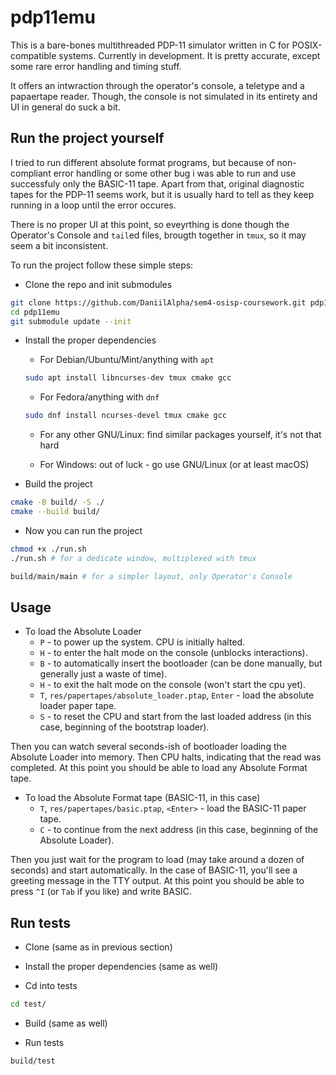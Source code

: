 # pdp11emu

This is a bare-bones multithreaded PDP-11 simulator written in C for POSIX-compatible systems. Currently in development. It is pretty accurate, except some rare error handling and timing stuff.

It offers an intwraction through the operator's console, a teletype and a papaertape reader. Though, the console is not simulated in its entirety and UI in general do suck a bit. 

## Run the project yourself

I tried to run different absolute format programs, but because of non-compliant error handling or some other bug i was able to run and use successfuly only the BASIC-11 tape. Apart from that, original diagnostic tapes for the PDP-11 seems work, but it is usually hard to tell as they keep running in a loop until the error occures.

There is no proper UI at this point, so eveyrthing is done though the Operator's Console and `tail`ed files, brougth together in `tmux`, so it may seem a bit inconsistent. 

To run the project follow these simple steps:

 - Clone the repo and init submodules

```bash
git clone https://github.com/DaniilAlpha/sem4-osisp-coursework.git pdp11emu
cd pdp11emu
git submodule update --init
```

 - Install the proper dependencies

   - For Debian/Ubuntu/Mint/anything with `apt`

    ```bash
    sudo apt install libncurses-dev tmux cmake gcc
    ```

   - For Fedora/anything with `dnf`

    ```bash
    sudo dnf install ncurses-devel tmux cmake gcc
    ```

   - For any other GNU/Linux: find similar packages yourself, it's not that hard

   - For Windows: out of luck - go use GNU/Linux (or at least macOS)

 - Build the project

```bash
cmake -B build/ -S ./
cmake --build build/
```

 - Now you can run the project

```bash
chmod +x ./run.sh
./run.sh # for a dedicate window, multiplexed with tmux 
```

```bash
build/main/main # for a simpler layout, only Operator's Console
```

## Usage

 - To load the Absolute Loader
   - `P` - to power up the system. CPU is initially halted.
   - `H` - to enter the halt mode on the console (unblocks interactions).
   - `B` - to automatically insert the bootloader (can be done manually, but generally just a waste of time).
   - `H` - to exit the halt mode on the console (won't start the cpu yet).
   - `T`, `res/papertapes/absolute_loader.ptap`, `Enter` - load the absolute loader paper tape.
   - `S` - to reset the CPU and start from the last loaded address (in this case, beginning of the bootstrap loader).

Then you can watch several seconds-ish of bootloader loading the Absolute Loader into memory. Then CPU halts, indicating that the read was completed. At this point you should be able to load any Absolute Format tape.

 - To load the Absolute Format tape (BASIC-11, in this case)
   - `T`, `res/papertapes/basic.ptap`, `<Enter>` - load the BASIC-11 paper tape. 
   - `C` - to continue from the next address (in this case, beginning of the Absolute Loader).

Then you just wait for the program to load (may take around a dozen of seconds) and start automatically. In the case of BASIC-11, you'll see a greeting message in the TTY output. At this point you should be able to press `^I` (or `Tab` if you like) and write BASIC.

## Run tests

- Clone (same as in previous section)

- Install the proper dependencies (same as well)

- Cd into tests

```bash
cd test/
```

- Build (same as well)

- Run tests

```bash
build/test
```
